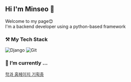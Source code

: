 

<!--
**mseo39/mseo39** is a ✨ _special_ ✨ repository because its `README.md` (this file) appears on your GitHub profile.

Here are some ideas to get you started:

- 🔭 I’m currently working on ...
- 🌱 I’m currently learning ...
- 👯 I’m looking to collaborate on ...
- 🤔 I’m looking for help with ...
- 💬 Ask me about ...
- 📫 How to reach me: ...
- 😄 Pronouns: ...
- ⚡ Fun fact: ...
-->

## Hi I'm Minseo 👋
Welcome to my page😊
<br>I'm a backend developer using a python-based framework

### ⚒ My Tech Stack
![Django](https://img.shields.io/badge/-Django-092E20?style=for-the-badge&logo=Django&logoColor=white)
![Git](https://img.shields.io/badge/-Git-F05032?style=for-the-badge&logo=git&logoColor=white)

### 🌱 I’m currently ...
[학과 홈페이지 기획중](https://github.com/Team-SCC/CSE-page)
